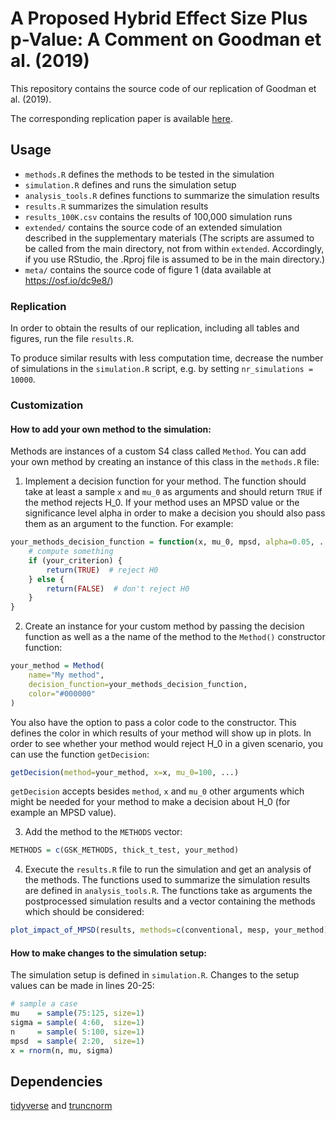 # A Proposed Hybrid Effect Size Plus p-Value: A Comment on Goodman et al. (2019)

This repository contains the source code of our replication of Goodman et al. (2019). 

The corresponding replication paper is available [here](https://arxiv.org/abs/2107.08860).

## Usage

* `methods.R` defines the methods to be tested in the simulation
* `simulation.R` defines and runs the simulation setup
* `analysis_tools.R` defines functions to summarize the simulation results
* `results.R` summarizes the simulation results
* `results_100K.csv` contains the results of 100,000 simulation runs
* `extended/` contains the source code of an extended simulation described in the supplementary materials (The scripts are assumed to be called from the main directory, not from within `extended`. Accordingly, if you use RStudio, the .Rproj file is assumed to be in the main directory.)
* `meta/` contains the source code of figure 1 (data available at https://osf.io/dc9e8/) 

### Replication

In order to obtain the results of our replication, including all tables and figures, run the file `results.R`.

To produce similar results with less computation time, decrease the number of simulations in the `simulation.R` script, e.g. by setting `nr_simulations = 10000`.

### Customization

#### How to add your own method to the simulation:

Methods are instances of a custom S4 class called `Method`. You can add your own method by creating an instance of this class in the `methods.R` file:

1. Implement a decision function for your method. The function should take at least a sample `x` and `mu_0` as arguments and should return `TRUE` if the method rejects H_0. If your method uses an MPSD value or the significance level alpha in order to make a decision you should also pass them as an argument to the function. For example:
```R
your_methods_decision_function = function(x, mu_0, mpsd, alpha=0.05, ...) {
    # compute something
    if (your_criterion) {
        return(TRUE)  # reject H0
    } else {
        return(FALSE)  # don't reject H0
    }
}
```
2. Create an instance for your custom method by passing the decision function as well as a the name of the method to the `Method()` constructor function:
```R
your_method = Method(
    name="My method",
    decision_function=your_methods_decision_function,
    color="#000000"
)
```
You also have the option to pass a color code to the constructor. This defines the color in which results of your method will show up in plots.
In order to see whether your method would reject H_0 in a given scenario, you can use the function `getDecision`:
```R
getDecision(method=your_method, x=x, mu_0=100, ...)
```
`getDecision` accepts besides `method`, `x` and `mu_0` other arguments which might be needed for your method to make a decision about H_0 (for example an MPSD value).

3. Add the method to the `METHODS` vector: 
```R
METHODS = c(GSK_METHODS, thick_t_test, your_method)
```
4. Execute the `results.R` file to run the simulation and get an analysis of the methods.
The functions used to summarize the simulation results are defined in `analysis_tools.R`. The functions take as arguments the postprocessed simulation results and a vector containing the methods which should be considered:
```R
plot_impact_of_MPSD(results, methods=c(conventional, mesp, your_method))
```

#### How to make changes to the simulation setup:

The simulation setup is defined in `simulation.R`. Changes to the setup values can be made in lines 20-25:
```R
# sample a case
mu    = sample(75:125, size=1)
sigma = sample( 4:60,  size=1)
n     = sample( 5:100, size=1)
mpsd  = sample( 2:20,  size=1)
x = rnorm(n, mu, sigma)
```

## Dependencies

[tidyverse](https://www.tidyverse.org/) and [truncnorm](https://cran.r-project.org/web/packages/truncnorm/index.html)
